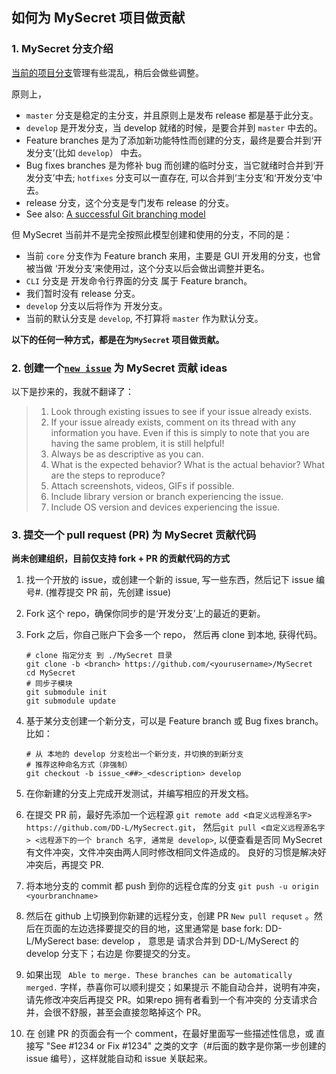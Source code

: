 
## 如何为 MySecret 项目做贡献

### 1. MySecret 分支介绍
[当前的项目分支](https://github.com/DD-L/MySecrect/network)管理有些混乱，稍后会做些调整。

原则上，

* `master` 分支是稳定的主分支，并且原则上是发布 release 都是基于此分支。
* `develop` 是开发分支，当 develop 就绪的时候，是要合并到 `master` 中去的。
* Feature branches 是为了添加新功能特性而创建的分支，最终是要合并到‘开发分支’(比如 `develop`） 中去。
* Bug fixes branches 是为修补 bug 而创建的临时分支，当它就绪时合并到‘开发分支’中去; `hotfixes` 分支可以一直存在, 可以合并到‘主分支’和‘开发分支’中去。
* release 分支，这个分支是专门发布 release 的分支。
* See also: [A successful Git branching model](http://nvie.com/posts/a-successful-git-branching-model/)

但 MySecret 当前并不是完全按照此模型创建和使用的分支，不同的是：

* 当前 `core` 分支作为 Feature branch 来用，主要是 GUI 开发用的分支，也曾被当做 ‘开发分支’来使用过，这个分支以后会做出调整并更名。
* `CLI` 分支是 开发命令行界面的分支 属于 Feature branch。
* 我们暂时没有 release 分支。
* `develop` 分支以后将作为 开发分支。
* 当前的默认分支是 `develop`, 不打算将 `master` 作为默认分支。


**以下的任何一种方式，都是在为`MySecret` 项目做贡献。**

### 2. 创建一个[`new issue`](https://github.com/DD-L/MySecrect/issues) 为 MySecret 贡献 ideas

以下是抄来的，我就不翻译了：
 
>1. Look through existing issues to see if your issue already exists.
>2. If your issue already exists, comment on its thread with any information you have. Even if this is simply to note that you are having the same problem, it is still helpful!
>3. Always be as descriptive as you can.
>4. What is the expected behavior? What is the actual behavior? What are the steps to reproduce?
>5. Attach screenshots, videos, GIFs if possible.
>6. Include library version or branch experiencing the issue.
>7. Include OS version and devices experiencing the issue.

### 3. 提交一个 pull request (PR) 为 MySecret 贡献代码

**尚未创建组织，目前仅支持 fork + PR 的贡献代码的方式**

1. 找一个开放的 issue，或创建一个新的 issue, 写一些东西，然后记下 issue 编号#. (推荐提交 PR 前，先创建 issue)
2. Fork 这个 repo，确保你同步的是‘开发分支’上的最近的更新。
3. Fork 之后，你自己账户下会多一个 repo， 然后再 clone 到本地, 获得代码。

	```shell
	# clone 指定分支 到 ./MySecret 目录
	git clone -b <branch> https://github.com/<yourusername>/MySecret
	cd MySecret
	# 同步子模块
	git submodule init
	git submodule update
	```

4. 基于某分支创建一个新分支，可以是 Feature branch 或 Bug fixes branch。比如：

	```shell
	# 从 本地的 develop 分支检出一个新分支，并切换的到新分支 
	# 推荐这种命名方式（非强制）
	git checkout -b issue_<##>_<description> develop
	```

5. 在你新建的分支上完成开发测试，并编写相应的开发文档。
6. 在提交 PR 前，最好先添加一个远程源 `git remote add <自定义远程源名字> https://github.com/DD-L/MySecrect.git`， 然后`git pull <自定义远程源名字> <远程源下的一个 branch 名字, 通常是 develop>`, 以便查看是否同 MySecret 有文件冲突，文件冲突由两人同时修改相同文件造成的。 良好的习惯是解决好冲突后，再提交 PR.
7. 将本地分支的 commit 都 push 到你的远程仓库的分支 `git push -u origin <yourbranchname>`
8. 然后在 github 上切换到你新建的远程分支，创建 PR `New pull requset` 。然后在页面的左边选择要提交的目的地，这里通常是 base fork: DD-L/MySerect base: develop ， 意思是 请求合并到 DD-L/MySerect 的 develop 分支下；右边是 你要提交的分支。
9. 如果出现 ` Able to merge. These branches can be automatically merged.` 字样，恭喜你可以顺利提交；如果提示 不能自动合并，说明有冲突，请先修改冲突后再提交 PR。如果repo 拥有者看到一个有冲突的 分支请求合并，会很不舒服，甚至会直接忽略掉这个 PR。
10. 在 创建 PR 的页面会有一个 comment，在最好里面写一些描述性信息，或 直接写 "See #1234 or Fix #1234" 之类的文字（#后面的数字是你第一步创建的 issue 编号），这样就能自动和 issue 关联起来。

